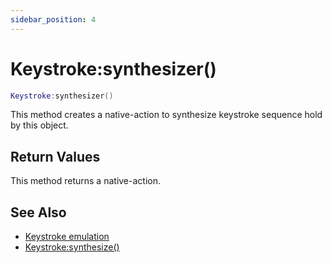 ```yaml
---
sidebar_position: 4
---
```


# Keystroke:synthesizer()
```lua
Keystroke:synthesizer()
```
This method creates a  native-action to synthesize keystroke sequence hold by this object.


## Return Values
This method returns a native-action.

## See Also
- [Keystroke emulation](/guide/input_emulation/#keystroke-emulation)
- [Keystroke:synthesize()](/libs/mapper/Keystroke/Keystroke-synthesize)